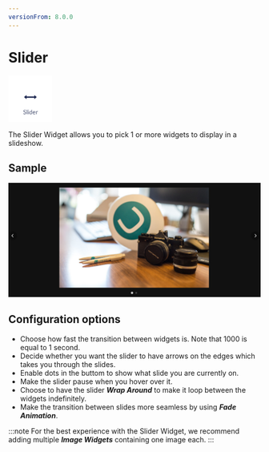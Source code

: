 ```yaml
---
versionFrom: 8.0.0
---
```


# Slider
![Slider widget icon](images/The-Slider-Widget.png)

The Slider Widget allows you to pick 1 or more widgets to display in a slideshow.

## Sample

![Frontend example of a slider with 2 pages, and both page dots and arrows enabled](images/Slider-example.png)

## Configuration options

- Choose how fast the transition between widgets is. Note that 1000 is equal to 1 second.
- Decide whether you want the slider to have arrows on the edges which takes you through the slides.
- Enable dots in the buttom to show what slide you are currently on.
- Make the slider pause when you hover over it.
- Choose to have the slider ***Wrap Around*** to make it loop between the widgets indefinitely.  
- Make the transition between slides more seamless by using ***Fade Animation***.

:::note
For the best experience with the Slider Widget, we recommend adding multiple ***Image Widgets*** containing one image each.
:::
